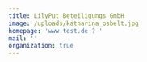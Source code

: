 ```yaml
---
title: LilyPut Beteiligungs GmbH
image: /uploads/katharina_osbelt.jpg
homepage: 'www.test.de ? '
mail: ''
organization: true
---
```


